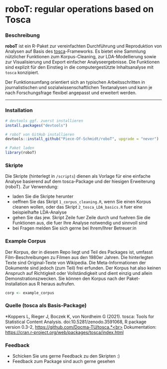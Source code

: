 # roboT: regular operations based on Tosca

### Beschreibung

**roboT** ist ein R-Paket zur vereinfachten Durchführung und Reproduktion von Analysen auf Basis des [tosca](https://cran.r-project.org/package=tosca)-Frameworks. Es bietet eine Sammlung nützlicher Funktionen zum Korpus-Cleaning, zur LDA-Modellierung sowie zur Visualisierung und Export einfacher Analyseergebnisse. Die Funktionen sind explizit für den Einstieg in die computergestützte Inhaltsanalyse mit `tosca` konzipiert.

Der Funktionsumfang orientiert sich an typischen Arbeitsschritten in journalistischen und sozialwissenschaftlichen Textanalysen und kann je nach Forschungsfrage flexibel angepasst und erweitert werden.

---

### Installation

```r
# devtools ggf. zuerst installieren
install.packages("devtools")

# roboT von GitHub installieren
devtools::install_github("Piece-Of-Schmidt/roboT", upgrade = "never")

# Paket laden
library(roboT)
```

### Skripte

Die Skripte (hinterlegt in `/scripts`) dienen als Vorlage für eine einfache Analyse basierend auf dem tosca-Package und der hiesigen Erweiterung (roboT). Zur Verwendung:

* laden Sie die Skripte herunter
* oeffnen Sie das Skript `1_corpus_cleaning.R`, wenn Sie einen Korpus cleanen wollen, oder das Skript `2_tosca_LDA_basics.R` fuer eine beispielhafte LDA-Analyse
* gehen Sie das jew. Skript Zeile fuer Zeile durch und fuehren Sie die Funktionen aus, die fuer Ihre Analyse notwendig und sinnvoll sind
* bei Fragen melden Sie sich gerne bei Ihrem/Ihrer Betreuer:in

### Example Corpus
Der Korpus, der in diesem Repo liegt und Teil des Packages ist, umfasst Film-Beschreibungen zu Filmen aus den 1980er Jahren. Die hinterlegten Texte sind Original-Texte von Wikipedia. Die Meta-Informationen der Dokumente sind jedoch (zum Teil) frei erfunden. Der Korpus hat also keinen Anspruch auf Richtigkeit oder Vollständigkeit und dient einzig und allein Demonstrationszwecken. Sie können den Korpus nach der Paket-Installation aus R heraus aufrufen.

```r
corp <- example_corpus
```


### Quelle (tosca als Basis-Package)
*Koppers L, Rieger J, Boczek K, von Nordheim G (2021). tosca: Tools for Statistical Content Analysis. doi:10.5281/zenodo.3591068, R package version 0.3-2, https://github.com/Docma-TU/tosca.*<br>
Dokumentation: https://cran.r-project.org/web/packages/tosca/index.html


### Feedback
* Schicken Sie uns gerne Feedback zu den Skripten :)
* Feedback zum Package sind auch gerne gesehen
